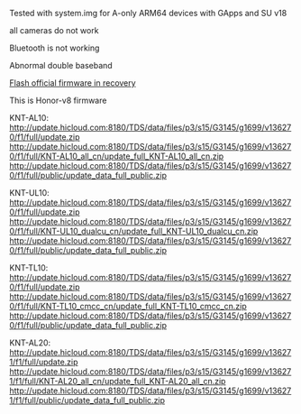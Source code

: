 Tested with system.img for A-only ARM64 devices with GApps and SU v18

all cameras do not work

Bluetooth is not working

Abnormal double baseband

[Flash official firmware in recovery](https://forum.xda-developers.com/honor-9/development/tool-flash-official-firmware-recovery-t3769279)

This is Honor-v8 firmware

KNT-AL10:
http://update.hicloud.com:8180/TDS/data/files/p3/s15/G3145/g1699/v136270/f1/full/update.zip http://update.hicloud.com:8180/TDS/data/files/p3/s15/G3145/g1699/v136270/f1/full/KNT-AL10_all_cn/update_full_KNT-AL10_all_cn.zip http://update.hicloud.com:8180/TDS/data/files/p3/s15/G3145/g1699/v136270/f1/full/public/update_data_full_public.zip

KNT-UL10:
http://update.hicloud.com:8180/TDS/data/files/p3/s15/G3145/g1699/v136270/f1/full/update.zip http://update.hicloud.com:8180/TDS/data/files/p3/s15/G3145/g1699/v136270/f1/full/KNT-UL10_dualcu_cn/update_full_KNT-UL10_dualcu_cn.zip http://update.hicloud.com:8180/TDS/data/files/p3/s15/G3145/g1699/v136270/f1/full/public/update_data_full_public.zip

KNT-TL10:
http://update.hicloud.com:8180/TDS/data/files/p3/s15/G3145/g1699/v136270/f1/full/update.zip http://update.hicloud.com:8180/TDS/data/files/p3/s15/G3145/g1699/v136270/f1/full/KNT-TL10_cmcc_cn/update_full_KNT-TL10_cmcc_cn.zip http://update.hicloud.com:8180/TDS/data/files/p3/s15/G3145/g1699/v136270/f1/full/public/update_data_full_public.zip

KNT-AL20:
http://update.hicloud.com:8180/TDS/data/files/p3/s15/G3145/g1699/v136271/f1/full/update.zip http://update.hicloud.com:8180/TDS/data/files/p3/s15/G3145/g1699/v136271/f1/full/KNT-AL20_all_cn/update_full_KNT-AL20_all_cn.zip http://update.hicloud.com:8180/TDS/data/files/p3/s15/G3145/g1699/v136271/f1/full/public/update_data_full_public.zip